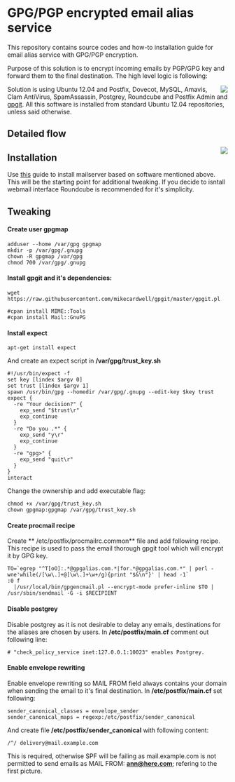 GPG/PGP encrypted email alias service
========

This repository contains source codes and how-to installation guide for email alias service with GPG/PGP encryption.

Purpose of this solution is to encrypt incoming emails by PGP/GPG key and forward them to the final destination. The high level logic is following:

<img style="float: right" src="pic">

Solution is using Ubuntu 12.04 and Postfix, Dovecot, MySQL, Amavis, Clam AntiVirus, SpamAssassin, Postgrey, Roundcube and Postfix Admin and [gpgit](https://github.com/mikecardwell/gpgit). All this software is installed from standard Ubuntu 12.04 repositories, unless said otherwise.

## Detailed flow
<img style="float: right" src="pic">

## Installation
Use [this](https://www.exratione.com/2012/05/a-mailserver-on-ubuntu-1204-postfix-dovecot-mysql/) guide to install mailserver based on software mentioned above. This will be the starting point for additional tweaking. If you decide to isntall webmail interface Roundcube is recommended for it's simplicity.

## Tweaking

#### Create user gpgmap

```
adduser --home /var/gpg gpgmap
mkdir -p /var/gpg/.gnupg
chown -R gpgmap /var/gpg
chmod 700 /var/gpg/.gnupg
```

#### Install gpgit and it's dependencies:
```
wget https://raw.githubusercontent.com/mikecardwell/gpgit/master/gpgit.pl
```

```
#cpan install MIME::Tools
#cpan install Mail::GnuPG
```

#### Install expect

```
apt-get install expect
```

And create an expect script in **/var/gpg/trust_key.sh**

```
#!/usr/bin/expect -f
set key [lindex $argv 0]
set trust [lindex $argv 1]
spawn /usr/bin/gpg --homedir /var/gpg/.gnupg --edit-key $key trust
expect {
  -re "Your decision?" {
    exp_send "$trust\r"
    exp_continue
  }
  -re "Do you .*" {
    exp_send "y\r"
    exp_continue
  }
  -re "gpg>" {
    exp_send "quit\r"
  }
}
interact
```

Change the ownership and add executable flag:

```
chmod +x /var/gpg/trust_key.sh
chown gpgmap:gpgmap /var/gpg/trust_key.sh
```

#### Create procmail recipe
Create ** /etc/postfix/procmailrc.common** file and add following recipe. This recipe is used to pass the email thorough gpgit tool which will encrypt it by GPG key.

```
TO=`egrep "^T[oO]:.*@gpgalias.com.*|for.*@gpgalias.com.*" | perl -wne'while(/[\w\.]+@[\w\.]+\w+/g){print "$&\n"}' | head -1`
:0 f
  |/usr/local/bin/gpgencmail.pl --encrypt-mode prefer-inline $TO | /usr/sbin/sendmail -G -i $RECIPIENT
```
 

#### Disable postgrey
Disable postgrey as it is not desirable to delay any emails, destinations for the aliases are chosen by users. In **/etc/postfix/main.cf** comment out following line:

```
# "check_policy_service inet:127.0.0.1:10023" enables Postgrey.
```

#### Enable envelope rewriting
Enable envelope rewriting so MAIL FROM field always contains your domain when sending the email to it's final destination. In **/etc/postfix/main.cf** set following:

```
sender_canonical_classes = envelope_sender
sender_canonical_maps = regexp:/etc/postfix/sender_canonical
```

And create file **/etc/postfix/sender_canonical** with following content:

```
/^/ delivery@mail.example.com
```

This is required, otherwise SPF will be failing as mail.example.com is not permitted to send emails as MAIL FROM: **ann@here.com**; refering to the first picture.

